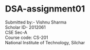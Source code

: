 # DSA-assignment01
Submitted by:- Vishnu Sharma <br> Scholar ID- 2012061 <br> CSE Sec-A <br>Course code: CS-201 <br>National Institute of Technology, Silchar
